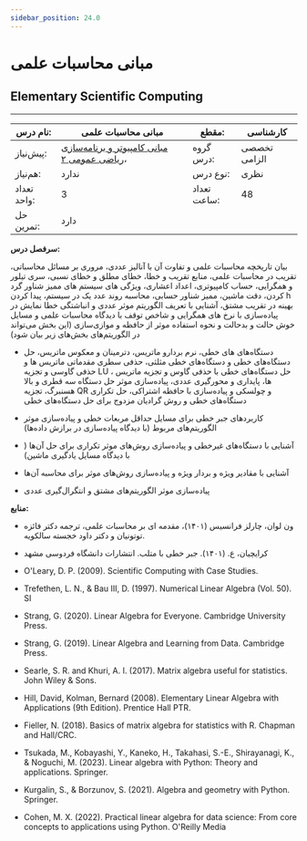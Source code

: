 ```yaml
---
sidebar_position: 24.0
---
```

# مبانی محاسبات علمی
## Elementary Scientific Computing
_______________________________________________________________________________
| نام درس:    | مبانی محاسبات علمی                                                                                                        | مقطع:       | کارشناسی     |
| ----------- | ------------------------------------------------------------------------------------------------------------------------- | ----------- | ------------ |
| پیش‌نیاز:   | [مبانی کامپیوتر و برنامه‌سازی](../base/Computer-Fundamentals-and-Programming.md) ،[ریاضی عمومی ۲](../base/Calculus-II.md) | گروه درس:   | تخصصی الزامی |
| هم‌نیاز:    | ندارد                                                                                                                     | نوع درس:    | نظری         |
| تعداد واحد: | 3                                                                                                                         | تعداد ساعت: | 48           |
| حل تمرین:   |  دارد                                                                                                                     |             |              |

**سرفصل درس:**

بیان تاریخچه محاسبات علمی و تفاوت آن با آنالیز عددی، مروری بر مسائل محاسباتی، تقریب در محاسبات علمی، منابع تقریب و خطا، خطای مطلق و خطای نسبی، سری تیلور و همگرایی، حساب کامپیوتری، اعداد اعشاری، ویژگی های سیستم های ممیز شناور گرد کردن، دقت ماشین، ممیز شناور حسابی، محاسبه روند عدد یک در سیستم، پیدا کردن h بهینه در تقریب مشتق، آشنایی با تعریف الگوریتم موثر عددی و انباشتگی خطا نمایش در پیاده‌سازی با نرخ های همگرایی و شاخص  توقف با دیدگاه محاسبات علمی و مسایل خوش حالت و بدحالت  و نحوه استفاده موثر از حافظه و موازی‌سازی (این بخش می‌تواند در الگوریتم‌های بخش‌های زیر بیان شود)

- دستگاه‌های های خطی، نرم بردارو ماتریس، دترمینان و معکوس ماتریس، حل دستگاه‌های خطی و دستگاه‌های خطی مثلثی، حذفی سطری مقدماتی ماتریس ها و حذفی گاوسی و تجزیه LU ، حل دستگاه‌های خطی با حذفی گاوس و تجزیه ماتریس ها، پایداری و محورگیری عددی، پیاده‌سازی موثر حل دستگاه سه قطری و بالا هسنبرگ، تجزیه QR و چولسکی و پیاده‌سازی با حافظه اشتراکی، حل تکراری دستگاه‌های خطی و روش گرادیان مزدوج برای حل دستگاه‌های خطی

- کاربردهای جبر خطی برای مسایل حداقل مربعات خطی و پیاده‌سازی موثر الگوریتم‌های مربوط (با دیدگاه پیاده‌سازی در برازش داده‌ها)

- آشنایی با دستگاه‌های غیرخطی و پیاده‌سازی روش‌های موثر تکراری برای حل آن‌ها ( با دیدگاه مسایل یادگیری ماشین)

- آشنایی با مقادیر ویژه و بردار ویژه و پیاده‌سازی روش‌های موثر برای محاسبه آن‌ها

-  پیاده‌سازی موثر الگوریتم‌های مشتق و انتگرال‌گیری عددی 

**منابع:**


- ون لوان، چارلز فرانسیس (۱۴۰۱)،  مقدمه ای بر محاسبات علمی، ترجمه دکتر فائزه توتونیان و دکتر داود خجسته سالکویه.

- کرایچیان، ع. (۱۴۰۱). جبر خطی با متلب. انتشارات دانشگاه فردوسی مشهد

- O'Leary, D. P. (2009). Scientific Computing with Case Studies.

- Trefethen, L. N., & Bau III, D. (1997). Numerical Linear Algebra (Vol. 50). SI

- Strang, G. (2020). Linear Algebra for Everyone. Cambridge University Press.

- Strang, G. (2019). Linear Algebra and Learning from Data. Cambridge Press.

- Searle, S. R. and Khuri, A. I. (2017). Matrix algebra useful for statistics. John Wiley & Sons.

- Hill, David, Kolman, Bernard (2008). Elementary Linear Algebra with Applications (9th Edition). Prentice Hall PTR. 

- Fieller, N. (2018). Basics of matrix algebra for statistics with R. Chapman and Hall/CRC.

- Tsukada, M., Kobayashi, Y., Kaneko, H., Takahasi, S.-E., Shirayanagi, K., & Noguchi, M. (2023). Linear algebra with Python: Theory and applications. Springer.

- Kurgalin, S., & Borzunov, S. (2021). Algebra and geometry with Python. Springer.

- Cohen, M. X. (2022). Practical linear algebra for data science: From core concepts to applications using Python. O'Reilly Media

